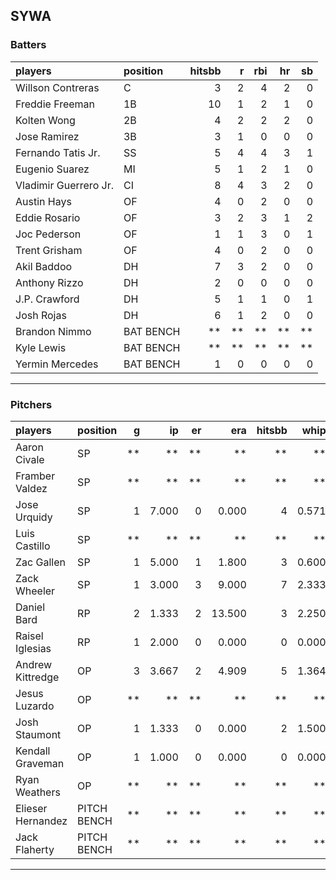 ## SYWA

### Batters

 
|players               |position  | hitsbb|  r| rbi| hr| sb| 
|:---------------------|:---------|------:|--:|---:|--:|--:| 
|Willson Contreras     |C         |      3|  2|   4|  2|  0| 
|Freddie Freeman       |1B        |     10|  1|   2|  1|  0| 
|Kolten Wong           |2B        |      4|  2|   2|  2|  0| 
|Jose Ramirez          |3B        |      3|  1|   0|  0|  0| 
|Fernando Tatis Jr.    |SS        |      5|  4|   4|  3|  1| 
|Eugenio Suarez        |MI        |      5|  1|   2|  1|  0| 
|Vladimir Guerrero Jr. |CI        |      8|  4|   3|  2|  0| 
|Austin Hays           |OF        |      4|  0|   2|  0|  0| 
|Eddie Rosario         |OF        |      3|  2|   3|  1|  2| 
|Joc Pederson          |OF        |      1|  1|   3|  0|  1| 
|Trent Grisham         |OF        |      4|  0|   2|  0|  0| 
|Akil Baddoo           |DH        |      7|  3|   2|  0|  0| 
|Anthony Rizzo         |DH        |      2|  0|   0|  0|  0| 
|J.P. Crawford         |DH        |      5|  1|   1|  0|  1| 
|Josh Rojas            |DH        |      6|  1|   2|  0|  0| 
|Brandon Nimmo         |BAT BENCH |     **| **|  **| **| **| 
|Kyle Lewis            |BAT BENCH |     **| **|  **| **| **| 
|Yermin Mercedes       |BAT BENCH |      1|  0|   0|  0|  0| 


* * *

### Pitchers

 
|players           |position    |  g|    ip| er|    era| hitsbb|  whip| so|  w| sv| 
|:-----------------|:-----------|--:|-----:|--:|------:|------:|-----:|--:|--:|--:| 
|Aaron Civale      |SP          | **|    **| **|     **|     **|    **| **| **| **| 
|Framber Valdez    |SP          | **|    **| **|     **|     **|    **| **| **| **| 
|Jose Urquidy      |SP          |  1| 7.000|  0|  0.000|      4| 0.571|  6|  1|  0| 
|Luis Castillo     |SP          | **|    **| **|     **|     **|    **| **| **| **| 
|Zac Gallen        |SP          |  1| 5.000|  1|  1.800|      3| 0.600|  8|  0|  0| 
|Zack Wheeler      |SP          |  1| 3.000|  3|  9.000|      7| 2.333|  4|  0|  0| 
|Daniel Bard       |RP          |  2| 1.333|  2| 13.500|      3| 2.250|  4|  0|  1| 
|Raisel Iglesias   |RP          |  1| 2.000|  0|  0.000|      0| 0.000|  5|  0|  0| 
|Andrew Kittredge  |OP          |  3| 3.667|  2|  4.909|      5| 1.364|  5|  0|  0| 
|Jesus Luzardo     |OP          | **|    **| **|     **|     **|    **| **| **| **| 
|Josh Staumont     |OP          |  1| 1.333|  0|  0.000|      2| 1.500|  1|  0|  0| 
|Kendall Graveman  |OP          |  1| 1.000|  0|  0.000|      0| 0.000|  1|  0|  1| 
|Ryan Weathers     |OP          | **|    **| **|     **|     **|    **| **| **| **| 
|Elieser Hernandez |PITCH BENCH | **|    **| **|     **|     **|    **| **| **| **| 
|Jack Flaherty     |PITCH BENCH | **|    **| **|     **|     **|    **| **| **| **| 


* * *


